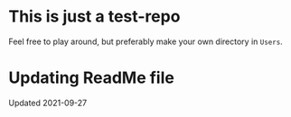 # This is just a test-repo
Feel free to play around, but preferably make your own directory in `Users`. 

# Updating ReadMe file
Updated 2021-09-27
